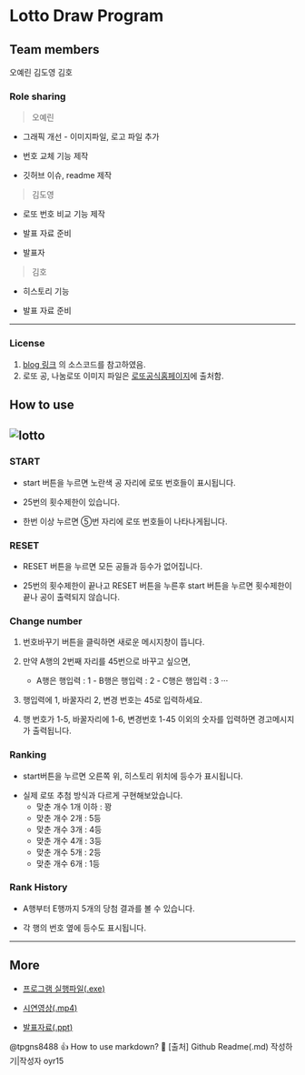 Lotto Draw Program
============ 
Team members
- 
오예린 김도영 김호

### Role sharing 
>오예린 

+ 그래픽 개선 - 이미지파일, 로고 파일 추가
* 번호 교체 기능 제작
- 깃허브 이슈, readme 제작

>김도영

+ 로또 번호 비교 기능 제작
* 발표 자료 준비
- 발표자

>김호

+ 히스토리 기능
* 발표 자료 준비
----

### License
1. [blog 링크](https://korn123.blog.me/30097873872) 의 소스코드를 참고하였음.
2. 로또 공, 나눔로또 이미지 파일은 [로또공식홈페이지](https://m.dhlottery.co.kr/common.do?method=main)에 출처함. 

How to use
----- 
![lotto](https://user-images.githubusercontent.com/44154076/49695106-f82ce680-fbd8-11e8-8135-fb4b9c4dac67.png)
----



### START 
+ start 버튼을 누르면 노란색 공 자리에 로또 번호들이 표시됩니다.  
* 25번의 횟수제한이 있습니다.
- 한번 이상 누르면 ⑤번 자리에 로또 번호들이 나타나게됩니다.



### RESET
+ RESET 버튼을 누르면 모든 공들과 등수가 없어집니다.  
* 25번의 횟수제한이 끝나고 RESET 버튼을 누른후 start 버튼을 누르면 횟수제한이 끝나 공이 출력되지 않습니다.


### Change number
1. 번호바꾸기 버튼을 클릭하면 새로운 메시지창이 뜹니다.

2. 만약 A행의 2번째 자리를 45번으로 바꾸고 싶으면,
    + A행은 행입력 : 1 - B행은 행입력 : 2 - C행은 행입력 : 3  ···
    
3. 행입력에 1, 바꿀자리 2, 변경 번호는 45로 입력하세요.

4. 행 번호가 1-5, 바꿀자리에 1-6, 변경번호 1-45 이외의 숫자를 입력하면 경고메시지가 출력됩니다.

### Ranking
+ start버튼을 누르면 오른쪽 위, 히스토리 위치에 등수가 표시됩니다.
* 실제 로또 추첨 방식과 다르게 구현해보았습니다.
  - 맞춘 개수 1개 이하 : 꽝
  - 맞춘 개수 2개 : 5등
  - 맞춘 개수 3개 : 4등
  - 맞춘 개수 4개 : 3등
  - 맞춘 개수 5개 : 2등
  - 맞춘 개수 6개 : 1등

### Rank History
+ A행부터 E행까지 5개의 당첨 결과를 볼 수 있습니다.
* 각 행의 번호 옆에 등수도 표시됩니다.

----

## More
+ [프로그램 실행파일(.exe)](https://korn123.blog.me/30097873872)
* [시연영상(.mp4)](https://github.com/oyr15/Project_I/blob/master/%EB%A1%9C%EB%98%90%20%EC%8B%9C%EC%97%B0%EC%98%81%EC%83%81.mp4)
- [발표자료(.ppt)](https://github.com/oyr15/Project_I/blob/master/I%EC%A1%B0%20%EC%98%A4%ED%94%88%EC%86%8C%EC%8A%A4%20%EB%A1%9C%EB%98%90%20(2).pptx)





@tpgns8488 :+1: How to use markdown? :tophat: 
[출처] Github Readme(.md) 작성하기|작성자 oyr15
